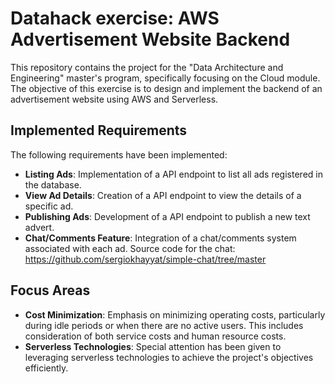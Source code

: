 # Datahack exercise: AWS Advertisement Website Backend

This repository contains the project for the "Data Architecture and Engineering" master's program, specifically focusing on the Cloud module. The objective of this exercise is to design and implement the backend of an advertisement website using AWS and Serverless.

## Implemented Requirements

The following requirements have been implemented:

- **Listing Ads**: Implementation of a API endpoint to list all ads registered in the database.
- **View Ad Details**: Creation of a API endpoint to view the details of a specific ad.
- **Publishing Ads**: Development of a API endpoint to publish a new text advert.
- **Chat/Comments Feature**: Integration of a chat/comments system associated with each ad. Source code for the chat: https://github.com/sergiokhayyat/simple-chat/tree/master

## Focus Areas

- **Cost Minimization**: Emphasis on minimizing operating costs, particularly during idle periods or when there are no active users. This includes consideration of both service costs and human resource costs.
- **Serverless Technologies**: Special attention has been given to leveraging serverless technologies to achieve the project's objectives efficiently.

